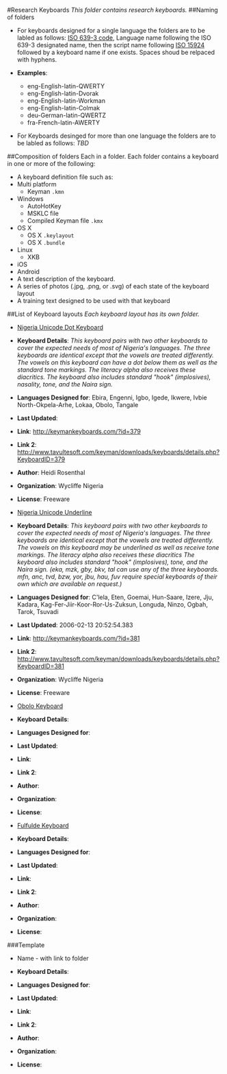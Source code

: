 #Research Keyboards
_This folder contains research keyboards._
##Naming of folders
* For keyboards designed for a single language the folders are to be labled as follows: [ISO 639-3 code](http://www-01.sil.org/iso639-3), Language name following the ISO 639-3 designated name, then the script name following [ISO 15924](http://unicode.org/iso15924/iso15924-codes.html) followed by a keyboard name if one exists. Spaces shoud be relpaced with hyphens.
 * **Examples**: 
    * eng-English-latin-QWERTY
    * eng-English-latin-Dvorak
    * eng-English-latin-Workman
    * eng-English-latin-Colmak
    * deu-German-latin-QWERTZ
    * fra-French-latin-AWERTY

* For Keyboards desinged for more than one language the folders are to be labled as follows: _TBD_

##Composition of folders
Each in a folder. Each folder contains a keyboard in one or more of the following:
* A keyboard definition file such as:
 * Multi platform
   * Keyman ```.kmn```
 * Windows
    * AutoHotKey
    * MSKLC file
    * Compiled Keyman file `.kmx`
 * OS X
    * OS X ```.keylayout```
    * OS X ```.bundle```
 * Linux
    * XKB
 * iOS
 * Android
* A text description of the keyboard.
* A series of photos (.jpg, .png, or .svg) of each state of the keyboard layout
* A training text designed to be used with that keyboard

##List of Keyboard layouts
_Each keyboard layout has its own folder._ 

* [Nigeria Unicode Dot Keyboard](/Research-Keyboards/Nigeria%20Unicode%20Dot%20Keyboard)

 * **Keyboard Details**: _This keyboard pairs with two other keyboards to cover the expected needs of most of Nigeria's languages. The three keyboards are identical except that the vowels are treated differently. The vowels on this keyboard can have a dot below them as well as the standard tone markings. The literacy alpha also receives these diacritics. The keyboard also includes standard "hook" (implosives), nasality, tone, and the Naira sign._
 * **Languages Designed for**: Ebira, Engenni, Igbo, Igede, Ikwere, Ivbie North-Okpela-Arhe, Lokaa, Obolo, Tangale
 * **Last Updated**:
 * **Link**: http://keymankeyboards.com/?id=379
 * **Link 2**: http://www.tavultesoft.com/keyman/downloads/keyboards/details.php?KeyboardID=379
 * **Author**:	Heidi Rosenthal
 * **Organization**: Wycliffe Nigeria
 * **License**: Freeware

* [Nigeria Unicode Underline](/Research-Keyboards/Nigeria%20Unicode%20Underline)

 * **Keyboard Details**: _This keyboard pairs with two other keyboards to cover the expected needs of most of Nigeria's languages. The three keyboards are identical except that the vowels are treated differently. The vowels on this keyboard may be underlined as well as receive tone markings. The literacy alpha also receives these diacritics The keyboard also includes standard "hook" (implosives), tone, and the Naira sign. (eka, mzk, gby, bkv, tal can use any of the three keyboards. mfn, anc, tvd, bzw, yor, jbu, hau, fuv require special keyboards of their own which are available on request.)_
 * **Languages Designed for**: C'lela, Eten, Goemai, Hun-Saare, Izere, Jju, Kadara, Kag-Fer-Jiir-Koor-Ror-Us-Zuksun, Longuda, Ninzo, Ogbah, Tarok, Tsuvadi
 * **Last Updated**:	2006-02-13 20:52:54.383
 * **Link**: http://keymankeyboards.com/?id=381
 * **Link 2**: http://www.tavultesoft.com/keyman/downloads/keyboards/details.php?KeyboardID=381
 * **Organization**:	Wycliffe Nigeria
 * **License**: Freeware

* [Obolo Keyboard](/Research-Keyboards/Obolo%20Keyboard)

 * **Keyboard Details**:
 * **Languages Designed for**:
 * **Last Updated**:
 * **Link**:
 * **Link 2**:
 * **Author**:
 * **Organization**:
 * **License**:

* [Fulfulde Keyboard](/Research-Keyboards/Fulfulde%20Keyboard)

 * **Keyboard Details**:
 * **Languages Designed for**:
 * **Last Updated**:
 * **Link**:
 * **Link 2**:
 * **Author**:
 * **Organization**:
 * **License**:

###Template

* Name - with link to folder

 * **Keyboard Details**:
 * **Languages Designed for**:
 * **Last Updated**:
 * **Link**:
 * **Link 2**:
 * **Author**:
 * **Organization**:
 * **License**:

